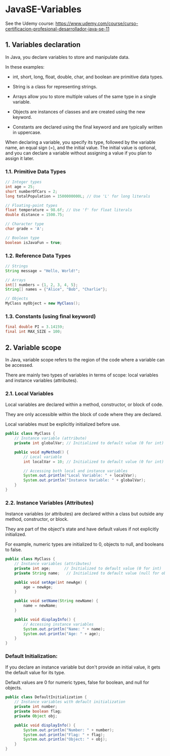 # JavaSE-Variables

See the Udemy course: https://www.udemy.com/course/curso-certificacion-profesional-desarrollador-java-se-11

## 1. Variables declaration

In Java, you declare variables to store and manipulate data. 

In these examples:

- int, short, long, float, double, char, and boolean are primitive data types.

- String is a class for representing strings.

- Arrays allow you to store multiple values of the same type in a single variable.

- Objects are instances of classes and are created using the new keyword.

- Constants are declared using the final keyword and are typically written in uppercase.

When declaring a variable, you specify its type, followed by the variable name, an equal sign (=), and the initial value. The initial value is optional, and you can declare a variable without assigning a value if you plan to assign it later.

### 1.1. Primitive Data Types

```java
// Integer types
int age = 25;
short numberOfCars = 2;
long totalPopulation = 1500000000L; // Use 'L' for long literals

// Floating-point types
float temperature = 98.6f; // Use 'f' for float literals
double distance = 1500.75;

// Character type
char grade = 'A';

// Boolean type
boolean isJavaFun = true;
```

### 1.2. Reference Data Types

```java
// Strings
String message = "Hello, World!";

// Arrays
int[] numbers = {1, 2, 3, 4, 5};
String[] names = {"Alice", "Bob", "Charlie"};

// Objects
MyClass myObject = new MyClass();
```

### 1.3. Constants (using final keyword)

```java
final double PI = 3.14159;
final int MAX_SIZE = 100;
```

## 2. Variable scope

In Java, variable scope refers to the region of the code where a variable can be accessed. 

There are mainly two types of variables in terms of scope: local variables and instance variables (attributes).

### 2.1. Local Variables
Local variables are declared within a method, constructor, or block of code.

They are only accessible within the block of code where they are declared.

Local variables must be explicitly initialized before use.

```java
public class MyClass {
    // Instance variable (attribute)
    private int globalVar; // Initialized to default value (0 for int)

    public void myMethod() {
        // Local variable
        int localVar = 10; // Initialized to default value (0 for int)

        // Accessing both local and instance variables
        System.out.println("Local Variable: " + localVar);
        System.out.println("Instance Variable: " + globalVar);
    }
}
```

### 2.2. Instance Variables (Attributes)

Instance variables (or attributes) are declared within a class but outside any method, constructor, or block.

They are part of the object's state and have default values if not explicitly initialized.

For example, numeric types are initialized to 0, objects to null, and booleans to false.

```java
public class MyClass {
    // Instance variables (attributes)
    private int age;      // Initialized to default value (0 for int)
    private String name;   // Initialized to default value (null for objects)

    public void setAge(int newAge) {
        age = newAge;
    }

    public void setName(String newName) {
        name = newName;
    }

    public void displayInfo() {
        // Accessing instance variables
        System.out.println("Name: " + name);
        System.out.println("Age: " + age);
    }
}
```

### Default Initialization:

If you declare an instance variable but don't provide an initial value, it gets the default value for its type.

Default values are 0 for numeric types, false for boolean, and null for objects.

```java
public class DefaultInitialization {
    // Instance variables with default initialization
    private int number;
    private boolean flag;
    private Object obj;

    public void displayInfo() {
        System.out.println("Number: " + number);
        System.out.println("Flag: " + flag);
        System.out.println("Object: " + obj);
    }
}
```
